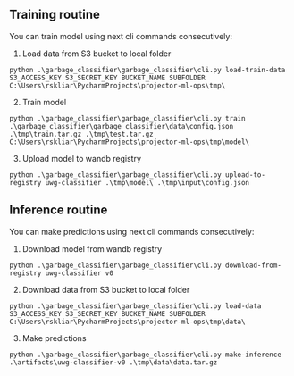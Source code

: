 ## Training routine

You can train model using next cli commands consecutively:
1. Load data from S3 bucket to local folder
```
python .\garbage_classifier\garbage_classifier\cli.py load-train-data S3_ACCESS_KEY S3_SECRET_KEY BUCKET_NAME SUBFOLDER C:\Users\rskliar\PycharmProjects\projector-ml-ops\tmp\
```
2. Train model
```
python .\garbage_classifier\garbage_classifier\cli.py train .\garbage_classifier\garbage_classifier\data\config.json .\tmp\train.tar.gz .\tmp\test.tar.gz C:\Users\rskliar\PycharmProjects\projector-ml-ops\tmp\model\
```
3. Upload model to wandb registry
```
python .\garbage_classifier\garbage_classifier\cli.py upload-to-registry uwg-classifier .\tmp\model\ .\tmp\input\config.json
```
## Inference routine

You can make predictions using next cli commands consecutively:
1. Download model from wandb registry
```
python .\garbage_classifier\garbage_classifier\cli.py download-from-registry uwg-classifier v0
```
2. Download data from S3 bucket to local folder
```
python .\garbage_classifier\garbage_classifier\cli.py load-data S3_ACCESS_KEY S3_SECRET_KEY BUCKET_NAME SUBFOLDER C:\Users\rskliar\PycharmProjects\projector-ml-ops\tmp\data\
```
3. Make predictions
```
python .\garbage_classifier\garbage_classifier\cli.py make-inference .\artifacts\uwg-classifier-v0 .\tmp\data\data.tar.gz
```
